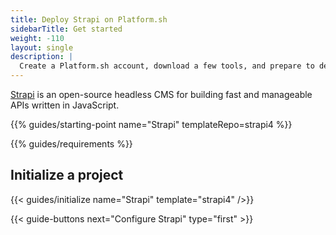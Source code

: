 ```yaml
---
title: Deploy Strapi on Platform.sh
sidebarTitle: Get started
weight: -110
layout: single
description: |
  Create a Platform.sh account, download a few tools, and prepare to deploy Strapi.
---
```


[Strapi](https://strapi.io) is an open-source headless CMS for building fast and manageable APIs written in JavaScript.

{{% guides/starting-point name="Strapi" templateRepo=strapi4 %}}

{{% guides/requirements %}}

## Initialize a project

{{< guides/initialize name="Strapi" template="strapi4" />}}

{{< guide-buttons next="Configure Strapi" type="first" >}}
